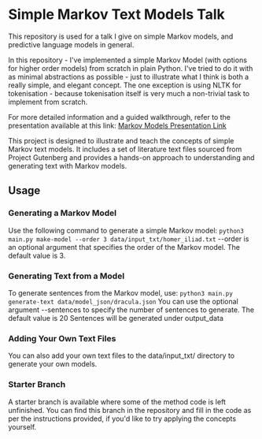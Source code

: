 # Simple Markov Text Models Talk

This repository is used for a talk I give on simple Markov models, and predictive language models in general.

In this repository - I've implemented a simple Markov Model (with options for higher order models) from scratch in plain Python. I've tried to do it with as minimal abstractions as possible - just to illustrate what I think is both a really simple, and elegant concept. The one exception is using NLTK for tokenisation - because tokenisation itself is very much a non-trivial task to implement from scratch.

For more detailed information and a guided walkthrough, refer to the presentation available at this link:
[Markov Models Presentation Link](https://1drv.ms/p/s!AoWkMbbsIE9RiDGFlIlBdx7g0mHC?e=dbtPgQ)

This project is designed to illustrate and teach the concepts of simple Markov text models. It includes a set of literature text files sourced from Project Gutenberg and provides a hands-on approach to understanding and generating text with Markov models.

## Usage

### Generating a Markov Model

Use the following command to generate a simple Markov model:
`python3 main.py make-model --order 3 data/input_txt/homer_iliad.txt`
--order is an optional argument that specifies the order of the Markov model. The default value is 3.

### Generating Text from a Model
To generate sentences from the Markov model, use:
`python3 main.py generate-text data/model_json/dracula.json`
You can use the optional argument --sentences to specify the number of sentences to generate. The default value is 20
Sentences will be generated under output_data

### Adding Your Own Text Files
You can also add your own text files to the data/input_txt/ directory to generate your own models.

### Starter Branch
A starter branch is available where some of the method code is left unfinished. You can find this branch in the repository and fill in the code as per the instructions provided, if you'd like to try applying the concepts yourself.

